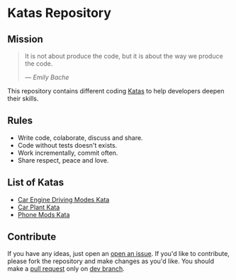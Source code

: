 # Katas Repository

## Mission

>It is not about produce the code, but it is about the way we produce the code.
>
>&mdash; <cite>Emily Bache</cite>

This repository contains different coding [Katas][kata] to help developers deepen their skills.

## Rules

* Write code, colaborate, discuss and share.
* Code without tests doesn't exists.
* Work incrementally, commit often.
* Share respect, peace and love.

## List of Katas

* [Car Engine Driving Modes Kata](/src/CarEngineDrivingModesKata/README.md)
* [Car Plant Kata](/src/CarPlantKata/README.md)
* [Phone Mods Kata](/src/PhoneModsKata/README.md)

## Contribute

If you have any ideas, just open an [open an issue][issues]. 
If you'd like to contribute, please fork the repository and make changes as you'd like. 
You should make a [pull request][pull-requests] only on [dev branch][dev-branch].

[issues]: https://github.com/kalcik/katas/issues/new
[pull-requests]: https://github.com/kalcik/katas/pulls/new
[dev-branch]: https://github.com/kalcik/katas/tree/dev
[kata]: https://en.wikipedia.org/wiki/Kata_(programming)